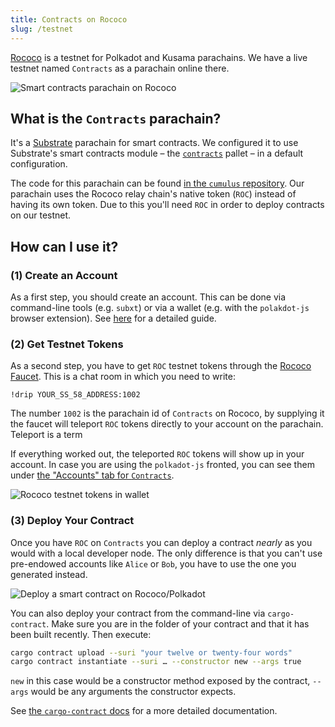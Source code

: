 ```yaml
---
title: Contracts on Rococo
slug: /testnet
---
```


[Rococo](https://wiki.polkadot.network/docs/build-pdk#rococo-testnet) is a testnet for
Polkadot and Kusama parachains.
We have a live testnet named `Contracts` as a parachain online there.

<img src="/img/contracts-on-polkadot-js.png" alt="Smart contracts parachain on Rococo" />

## What is the `Contracts` parachain?

It's a [Substrate](https://github.com/paritytech/substrate) parachain for smart
contracts. We configured it to use Substrate's smart contracts module – the
[`contracts`](https://github.com/paritytech/substrate/tree/master/frame/contracts)
pallet – in a default configuration.

The code for this parachain can be found [in the `cumulus` repository](https://github.com/paritytech/cumulus/tree/master/parachains/runtimes/contracts/contracts-rococo).
Our parachain uses the Rococo relay chain's native token (`ROC`) instead of having its own token.
Due to this you'll need `ROC` in order to deploy contracts on our testnet.

## How can I use it?
### (1) Create an Account

As a first step, you should create an account. This can be done via command-line
tools (e.g. `subxt`) or via a wallet (e.g. with the `polakdot-js` browser extension).
See [here](https://wiki.polkadot.network/docs/learn-account-generation) for a detailed guide.

### (2) Get Testnet Tokens

As a second step, you have to get `ROC` testnet tokens through the [Rococo Faucet](https://wiki.polkadot.network/docs/learn-DOT#getting-tokens-on-the-rococo-testnet).
This is a chat room in which you need to write:

```
!drip YOUR_SS_58_ADDRESS:1002
```

The number `1002` is the parachain id of `Contracts` on Rococo, by supplying it the
faucet will teleport `ROC` tokens directly to your account on the parachain.
Teleport is a term 

If everything worked out, the teleported `ROC` tokens will show up in your account.
In case you are using the `polkadot-js` fronted, you can see them under
[the "Accounts" tab for `Contracts`](https://polkadot.js.org/apps/?rpc=wss%3A%2F%2Frococo-contracts-rpc.polkadot.io#/accounts).

<img src="/img/roc-in-wallet.png" alt="Rococo testnet tokens in wallet" />

### (3) Deploy Your Contract

Once you have `ROC` on `Contracts` you can deploy a contract _nearly_ as you would with
a local developer node.
The only difference is that you can't use pre-endowed accounts like `Alice` or `Bob`,
you have to use the one you generated instead.

<img src="/img/deployment-acc.png" alt="Deploy a smart contract on Rococo/Polkadot" />

You can also deploy your contract from the command-line via `cargo-contract`.
Make sure you are in the folder of your contract and that it has been
built recently. Then execute:

```bash
cargo contract upload --suri "your twelve or twenty-four words"
cargo contract instantiate --suri … --constructor new --args true
```

`new` in this case would be a constructor method exposed by the contract,
`--args` would be any arguments the constructor expects.

See [the `cargo-contract` docs](https://github.com/paritytech/cargo-contract/blob/master/docs/extrinsics.md#commands)
for a more detailed documentation.